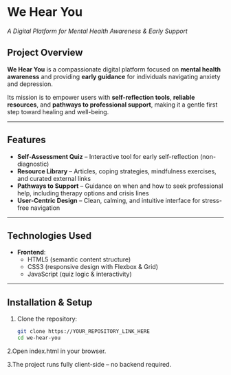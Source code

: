 # We Hear You  
*A Digital Platform for Mental Health Awareness & Early Support*  

## Project Overview
**We Hear You** is a compassionate digital platform focused on **mental health awareness** and providing **early guidance** for individuals navigating anxiety and depression.  

Its mission is to empower users with **self-reflection tools**, **reliable resources**, and **pathways to professional support**, making it a gentle first step toward healing and well-being.  

---

## Features
- **Self-Assessment Quiz** – Interactive tool for early self-reflection (non-diagnostic)  
- **Resource Library** – Articles, coping strategies, mindfulness exercises, and curated external links  
- **Pathways to Support** – Guidance on when and how to seek professional help, including therapy options and crisis lines  
- **User-Centric Design** – Clean, calming, and intuitive interface for stress-free navigation  

---

## Technologies Used
- **Frontend**:  
  - HTML5 (semantic content structure)  
  - CSS3 (responsive design with Flexbox & Grid)  
  - JavaScript (quiz logic & interactivity)  

---

## Installation & Setup
1. Clone the repository:  
   ```bash
   git clone https://YOUR_REPOSITORY_LINK_HERE
   cd we-hear-you
2.Open index.html in your browser.

3.The project runs fully client-side – no backend required.
